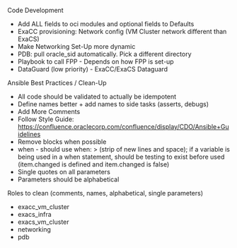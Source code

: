
Code Development
- Add ALL fields to oci modules and optional fields to Defaults
- ExaCC provisioning: Network config (VM Cluster network different than ExaCS)
- Make Networking Set-Up more dynamic
- PDB: pull oracle_sid automatically. Pick a different directory
- Playbook to call FPP - Depends on how FPP is set-up
- DataGuard (low priority) - ExaCC/ExaCS Dataguard

Ansible Best Practices / Clean-Up
- All code should be validated to actually be idempotent
- Define names better + add names to side tasks (asserts, debugs)
- Add More Comments
- Follow Style Guide: https://confluence.oraclecorp.com/confluence/display/CDO/Ansible+Guidelines
- Remove blocks when possible
- when - should use when: > (strip of new lines and space); if a variable is being used in a when statement, should be testing to exist before used (item.changed is defined and item.changed is false)
- Single quotes on all parameters
- Parameters should be alphabetical


Roles to clean (comments, names, alphabetical, single parameters)
- exacc_vm_cluster
- exacs_infra
- exacs_vm_cluster
- networking
- pdb